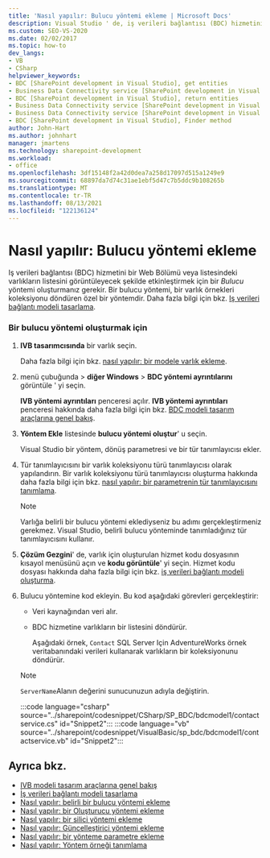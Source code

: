 ```yaml
---
title: 'Nasıl yapılır: Bulucu yöntemi ekleme | Microsoft Docs'
description: Visual Studio ' de, iş verileri bağlantısı (BDC) hizmetinin bir SharePoint web bölümünde veya listesinde varlıkların bir listesini görüntülemesini sağlayan bir bulucu yöntemi ekleyin.
ms.custom: SEO-VS-2020
ms.date: 02/02/2017
ms.topic: how-to
dev_langs:
- VB
- CSharp
helpviewer_keywords:
- BDC [SharePoint development in Visual Studio], get entities
- Business Data Connectivity service [SharePoint development in Visual Studio], return entities
- BDC [SharePoint development in Visual Studio], return entities
- Business Data Connectivity service [SharePoint development in Visual Studio], Finder method
- Business Data Connectivity service [SharePoint development in Visual Studio], get entities
- BDC [SharePoint development in Visual Studio], Finder method
author: John-Hart
ms.author: johnhart
manager: jmartens
ms.technology: sharepoint-development
ms.workload:
- office
ms.openlocfilehash: 3df15148f2a42d0dea7a258d17097d515a1249e9
ms.sourcegitcommit: 68897da7d74c31ae1ebf5d47c7b5ddc9b108265b
ms.translationtype: MT
ms.contentlocale: tr-TR
ms.lasthandoff: 08/13/2021
ms.locfileid: "122136124"
---
```

# <a name="how-to-add-a-finder-method"></a>Nasıl yapılır: Bulucu yöntemi ekleme
  Iş verileri bağlantısı (BDC) hizmetini bir Web Bölümü veya listesindeki varlıkların listesini görüntüleyecek şekilde etkinleştirmek için bir *Bulucu* yöntemi oluşturmanız gerekir. Bir bulucu yöntemi, bir varlık örnekleri koleksiyonu döndüren özel bir yöntemdir. Daha fazla bilgi için bkz. [Iş verileri bağlantı modeli tasarlama](../sharepoint/designing-a-business-data-connectivity-model.md).

### <a name="to-create-a-finder-method"></a>Bir bulucu yöntemi oluşturmak için

1. **IVB tasarımcısında** bir varlık seçin.

    Daha fazla bilgi için bkz. [nasıl yapılır: bir modele varlık ekleme](../sharepoint/how-to-add-an-entity-to-a-model.md).

2. menü çubuğunda   >  **diğer Windows**  >  **BDC yöntemi ayrıntılarını** görüntüle ' yi seçin.

    **IVB yöntemi ayrıntıları** penceresi açılır. **IVB yöntemi ayrıntıları** penceresi hakkında daha fazla bilgi için bkz. [BDC modeli tasarım araçlarına genel bakış](../sharepoint/bdc-model-design-tools-overview.md).

3. **Yöntem Ekle** listesinde **bulucu yöntemi oluştur**' u seçin.

    Visual Studio bir yöntem, dönüş parametresi ve bir tür tanımlayıcısı ekler.

4. Tür tanımlayıcısını bir varlık koleksiyonu türü tanımlayıcısı olarak yapılandırın. Bir varlık koleksiyonu türü tanımlayıcısı oluşturma hakkında daha fazla bilgi için bkz. [nasıl yapılır: bir parametrenin tür tanımlayıcısını tanımlama](../sharepoint/how-to-define-the-type-descriptor-of-a-parameter.md).

   > [!NOTE]
   > Varlığa belirli bir bulucu yöntemi eklediyseniz bu adımı gerçekleştirmeniz gerekmez. Visual Studio, belirli bulucu yönteminde tanımladığınız tür tanımlayıcısını kullanır.

5. **Çözüm Gezgini**' de, varlık için oluşturulan hizmet kodu dosyasının kısayol menüsünü açın ve **kodu görüntüle**' yi seçin. Hizmet kodu dosyası hakkında daha fazla bilgi için bkz. [iş verileri bağlantı modeli oluşturma](../sharepoint/creating-a-business-data-connectivity-model.md).

6. Bulucu yöntemine kod ekleyin. Bu kod aşağıdaki görevleri gerçekleştirir:

   - Veri kaynağından veri alır.

   - BDC hizmetine varlıkların bir listesini döndürür.

     Aşağıdaki örnek, `Contact` SQL Server Için AdventureWorks örnek veritabanındaki verileri kullanarak varlıkların bir koleksiyonunu döndürür.

   > [!NOTE]
   > `ServerName`Alanın değerini sunucunuzun adıyla değiştirin.

    :::code language="csharp" source="../sharepoint/codesnippet/CSharp/SP_BDC/bdcmodel1/contactservice.cs" id="Snippet2":::
    :::code language="vb" source="../sharepoint/codesnippet/VisualBasic/sp_bdc/bdcmodel1/contactservice.vb" id="Snippet2":::

## <a name="see-also"></a>Ayrıca bkz.
- [IVB modeli tasarım araçlarına genel bakış](../sharepoint/bdc-model-design-tools-overview.md)
- [İş verileri bağlantı modeli tasarlama](../sharepoint/designing-a-business-data-connectivity-model.md)
- [Nasıl yapılır: belirli bir bulucu yöntemi ekleme](../sharepoint/how-to-add-a-specific-finder-method.md)
- [Nasıl yapılır: bir Oluşturucu yöntemi ekleme](../sharepoint/how-to-add-a-creator-method.md)
- [Nasıl yapılır: bir silici yöntemi ekleme](../sharepoint/how-to-add-a-deleter-method.md)
- [Nasıl yapılır: Güncelleştirici yöntemi ekleme](../sharepoint/how-to-add-an-updater-method.md)
- [Nasıl yapılır: bir yönteme parametre ekleme](../sharepoint/how-to-add-a-parameter-to-a-method.md)
- [Nasıl yapılır: Yöntem örneği tanımlama](../sharepoint/how-to-define-a-method-instance.md)

